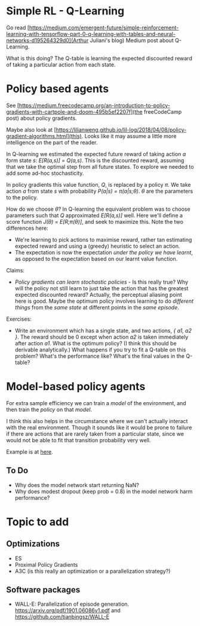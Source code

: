 
# Simple RL - Q-Learning

Go read [https://medium.com/emergent-future/simple-reinforcement-learning-with-tensorflow-part-0-q-learning-with-tables-and-neural-networks-d195264329d0](Arthur Juliani's blog) Medium post about Q-Learning.

What is this doing?
The Q-table is learning the expected discounted reward of taking a particular action from each state.

# Policy based agents

See [https://medium.freecodecamp.org/an-introduction-to-policy-gradients-with-cartpole-and-doom-495b5ef2207f](the freeCodeCamp post) about policy gradients.

Maybe also look at [https://lilianweng.github.io/lil-log/2018/04/08/policy-gradient-algorithms.html](this). Looks like it may assume a little more intelligence on the part of the reader.

In Q-learning we estimated the expected future reward of taking action *a* form state *s*: *E[R(a,s)] = Q(a,s)*.
This is the discounted reward, assuming that we take the optimal step from all future states.
To explore we needed to add some ad-hoc stochasticity.

In policy gradients this value function, *Q*, is replaced by a policy *π*.
We take action *a* from state *s* with probability *P(a|s) = π(a|s;θ)*.
*θ* are the parameters to the policy.

How do we choose *θ*? In Q-learning the equivalent problem was to choose parameters such that *Q* approximated *E[R(a,s)]* well.
Here we'll define a score function *J(θ) = E[R;π(θ)]*, and seek to maximize this.
Note the two differences here:
* We're learning to pick actions to maximise reward, rather tan estimating expected reward and using a (greedy) heuristic to select an action.
* The expectation is now the expectation *under the policy we have learnt*, as opposed to the expectation based on our learnt value function.

Claims:
* *Policy gradients can learn stochastic policies* - Is this really true? Why will the policy not still learn to just take the action that has the greatest expected discounted reward?
   Actually, the perceptual aliasing point here is good. Maybe the optimum policy involves learning to do *different things* from the *same state* at different points in the *same episode*.

Exercises:
* Write an environment which has a single state, and two actions, *{ a1, a2 }*.
  The reward should be 0 except when action *a2* is taken immediately after action *a1*.
  What is the optimum policy? (I think this should be derivable analytically.)
  What happens if you try to fit a Q-table on this problem? What's the performance like? What's the final values in the Q-table?

# Model-based policy agents

For extra sample efficiency we can train a *model* of the environment, and then train the *policy* on that *model*.

I think this also helps in the circumstance where we can't actually interact with the real environment. Though it sounds like it would be prone to failure if there are actions that are rarely taken from a particular state, since we would not be able to fit that transition probability very well.

Example is at [here](./model_based_cart_pole/).

## To Do

* Why does the model network start returning NaN?
* Why does modest dropout (keep prob = 0.8) in the model network harm performance?

# Topic to add

## Optimizations

* ES
* Proximal Policy Gradients
* A3C (is this really an optimization or a parallelization strategy?)

## Software packages

* WALL-E: Parallelization of episode generation. https://arxiv.org/pdf/1901.06086v1.pdf and https://github.com/tianbingsz/WALL-E
